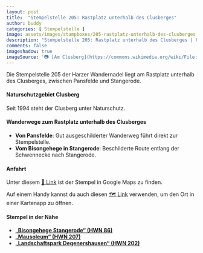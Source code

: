 ```yaml
---
layout: post
title:  "Stempelstelle 205: Rastplatz unterhalb des Clusberges"
author: buddy
categories: [ Stempelstelle ]
image: assets/images/stampboxes/205-rastplatz-unterhalb-des-clusberges.jpg
description: "Stempelstelle 205: Rastplatz unterhalb des Clusberges | Pansfelde"
comments: false
imageshadow: true
imageSource: '📷 [Am Clusberg](https://commons.wikimedia.org/wiki/File:Am_Clusberg.jpg) von <a href="//commons.wikimedia.org/wiki/User:B.Thomas95" title="User:B.Thomas95">Thomas Binder</a> unter Lizenz [CC BY-SA 4.0](https://creativecommons.org/licenses/by-sa/4.0)'
---
```


Die Stempelstelle 205 der Harzer Wandernadel liegt am Rastplatz unterhalb des Clusberges, zwischen Pansfelde und Stangerode. 

#### Naturschutzgebiet Clusberg

Seit 1994 steht der Clusberg unter Naturschutz. 

#### Wanderwege zum Rastplatz unterhalb des Clusberges

- **Von Pansfelde**: Gut ausgeschilderter Wanderweg führt direkt zur Stempelstelle.
- **Vom Bisongehege in Stangerode**: Beschilderte Route entlang der Schwennecke nach Stangerode. 

#### Anfahrt

Unter diesem [📍 Link](https://www.google.com/maps/dir/?api=1&origin=&destination=51.66342%2C%2011.30631) ist der Stempel in Google Maps zu finden.

<div class="android-only">
  Auf einem Handy kannst du auch diesen 
  <a href="geo:51.66342,11.30631">🗺️ Link</a> 
  verwenden, um den Ort in einer Kartenapp zu öffnen.
  <p></p>
</div>

#### Stempel in der Nähe

- [**„Bisongehege Stangerode“ (HWN 86)**](/stempelstelle-86-bisongehege)
- [**„Mausoleum“ (HWN 207)**](/stempelstelle-207-mausoleum)
- [**„Landschaftspark Degenershausen“ (HWN 202)**](/stempelstelle-202-landschaftspark-degenershausen)
